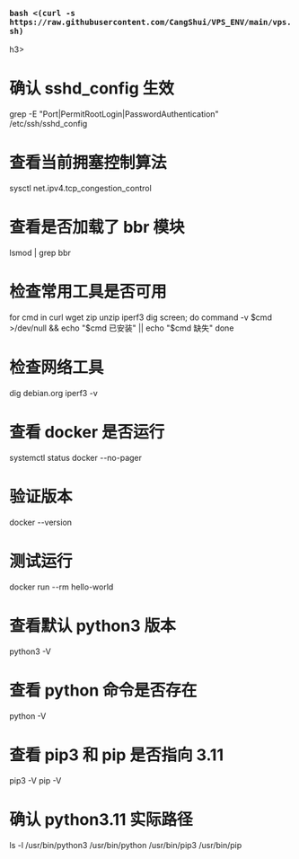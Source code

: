 <h3><code>bash <(curl -s https://raw.githubusercontent.com/CangShui/VPS_ENV/main/vps.sh)
</code></h3>h3>



# 确认 sshd_config 生效
grep -E "Port|PermitRootLogin|PasswordAuthentication" /etc/ssh/sshd_config

# 查看当前拥塞控制算法
sysctl net.ipv4.tcp_congestion_control

# 查看是否加载了 bbr 模块
lsmod | grep bbr

# 检查常用工具是否可用
for cmd in curl wget zip unzip iperf3 dig screen; do
  command -v $cmd >/dev/null && echo "$cmd 已安装" || echo "$cmd 缺失"
done

# 检查网络工具
dig debian.org
iperf3 -v


# 查看 docker 是否运行
systemctl status docker --no-pager

# 验证版本
docker --version

# 测试运行
docker run --rm hello-world

# 查看默认 python3 版本
python3 -V

# 查看 python 命令是否存在
python -V

# 查看 pip3 和 pip 是否指向 3.11
pip3 -V
pip -V

# 确认 python3.11 实际路径
ls -l /usr/bin/python3 /usr/bin/python /usr/bin/pip3 /usr/bin/pip
